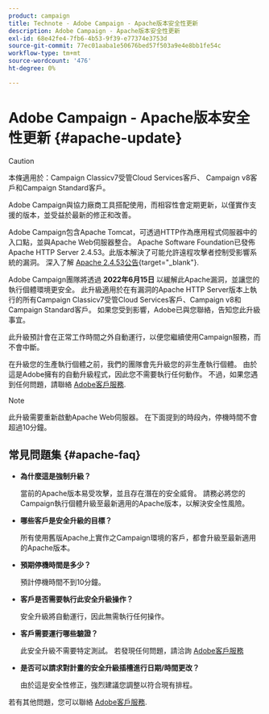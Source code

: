 ```yaml
---
product: campaign
title: Technote - Adobe Campaign - Apache版本安全性更新
description: Adobe Campaign - Apache版本安全性更新
exl-id: 68e42fe4-7fb6-4b53-9f39-e77374e3753d
source-git-commit: 77ec01aaba1e50676bed57f503a9e4e8bb1fe54c
workflow-type: tm+mt
source-wordcount: '476'
ht-degree: 0%

---
```


# Adobe Campaign - Apache版本安全性更新 {#apache-update}

>[!CAUTION]
>本條適用於：Campaign Classicv7受管Cloud Services客戶、 Campaign v8客戶和Campaign Standard客戶。

Adobe Campaign與協力廠商工具搭配使用，而相容性會定期更新，以僅實作支援的版本，並受益於最新的修正和改善。

Adobe Campaign包含Apache Tomcat，可透過HTTP作為應用程式伺服器中的入口點，並與Apache Web伺服器整合。 Apache Software Foundation已發佈Apache HTTP Server 2.4.53。此版本解決了可能允許遠程攻擊者控制受影響系統的漏洞。 深入了解 [Apache 2.4.53公告](https://downloads.apache.org/httpd/Announcement2.4.html){target="_blank"}.

Adobe Campaign團隊將透過 **2022年6月15日** 以緩解此Apache漏洞，並讓您的執行個體環境更安全。 此升級適用於在有漏洞的Apache HTTP Server版本上執行的所有Campaign Classicv7受管Cloud Services客戶、Campaign v8和Campaign Standard客戶。 如果您受到影響，Adobe已與您聯絡，告知您此升級事宜。

此升級預計會在正常工作時間之外自動運行，以便您繼續使用Campaign服務，而不會中斷。

在升級您的生產執行個體之前，我們的團隊會先升級您的非生產執行個體。 由於這是Adobe擁有的自動升級程式，因此您不需要執行任何動作。 不過，如果您遇到任何問題，請聯絡 [Adobe客戶服務](https://experienceleague.adobe.com/?support-solution=Campaign#support).


>[!NOTE]
>此升級需要重新啟動Apache Web伺服器。 在下面提到的時段內，停機時間不會超過10分鐘。

## 常見問題集 {#apache-faq}

* **為什麼這是強制升級？**

   當前的Apache版本易受攻擊，並且存在潛在的安全威脅。 請務必將您的Campaign執行個體升級至最新適用的Apache版本，以解決安全性風險。


* **哪些客戶是安全升級的目標？**

   所有使用舊版Apache上實作之Campaign環境的客戶，都會升級至最新適用的Apache版本。

* **預期停機時間是多少？**

   預計停機時間不到10分鐘。

* **客戶是否需要執行此安全升級操作？**

   安全升級將自動運行，因此無需執行任何操作。

* **客戶需要運行哪些驗證？**

   此安全升級不需要特定測試。 若發現任何問題，請洽詢 [Adobe客戶服務](https://experienceleague.adobe.com/?support-solution=Campaign#support)


* **是否可以請求對計畫的安全升級插槽進行日期/時間更改？**

   由於這是安全性修正，強烈建議您調整以符合現有排程。


若有其他問題，您可以聯絡 [Adobe客戶服務](https://experienceleague.adobe.com/?support-solution=Campaign#support).
